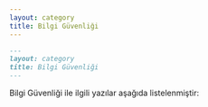 ```yaml
---
layout: category
title: Bilgi Güvenliği
---
```


```md
---
layout: category
title: Bilgi Güvenliği
---
```

Bilgi Güvenliği ile ilgili yazılar aşağıda listelenmiştir:
